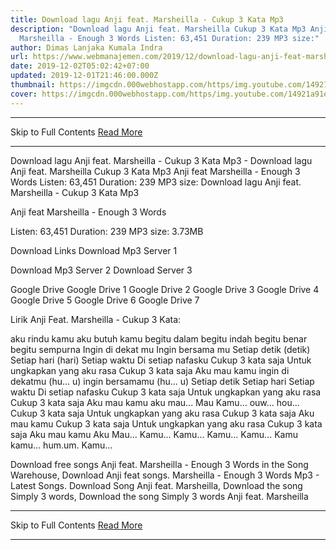 ```yaml
---
title: Download lagu Anji feat. Marsheilla - Cukup 3 Kata Mp3
description: "Download lagu Anji feat. Marsheilla Cukup 3 Kata Mp3 Anji feat
  Marsheilla - Enough 3 Words Listen: 63,451 Duration: 239 MP3 size:"
author: Dimas Lanjaka Kumala Indra
url: https://www.webmanajemen.com/2019/12/download-lagu-anji-feat-marsheilla.html
date: 2019-12-02T05:02:42+07:00
updated: 2019-12-01T21:46:00.000Z
thumbnail: https://imgcdn.000webhostapp.com/https/img.youtube.com/14921a91e9a53e01476286a3f4de31d2.jpeg
cover: https://imgcdn.000webhostapp.com/https/img.youtube.com/14921a91e9a53e01476286a3f4de31d2.jpeg
---
```


<hr/> Skip to Full Contents <a href="https://www.webmanajemen.com/2019/12/download-lagu-anji-feat-marsheilla.html" rel="follow" class="button" id="read-more">Read More</a> <hr/> Download lagu Anji feat. Marsheilla - Cukup 3 Kata Mp3 - Download lagu Anji feat. Marsheilla Cukup 3 Kata Mp3 Anji feat Marsheilla - Enough 3 Words Listen: 63,451 Duration: 239 MP3 size: Download lagu Anji feat. Marsheilla - Cukup 3 Kata Mp3

  Anji feat  Marsheilla - Enough 3 Words 

  Listen: 63,451 
  Duration: 239 
  MP3 size: 3.73MB 

  Download Links 
  Download Mp3 Server 1 

  Download Mp3 Server 2 
  Download Server 3 


  Google Drive   Google Drive 1 
  Google Drive 2 
  Google Drive 3 
  Google Drive 4 
  Google Drive 5 
  Google Drive 6 
  Google Drive 7 


                             
Lirik Anji Feat. Marsheilla - Cukup 3 Kata:
                             
 aku rindu kamu aku butuh kamu
begitu dalam begitu indah begitu benar begitu sempurna
Ingin di dekat mu 
Ingin bersama mu
Setiap detik (detik) 
Setiap hari (hari) 
Setiap waktu 
Di setiap nafasku
Cukup 3 kata saja 
Untuk ungkapkan yang aku rasa 
Cukup 3 kata saja 
Aku mau kamu
ingin di dekatmu (hu... u) ingin bersamamu (hu... u) 
Setiap detik 
Setiap hari 
Setiap waktu 
Di setiap nafasku
Cukup 3 kata saja 
Untuk ungkapkan yang aku rasa 
Cukup 3 kata saja 
Aku mau kamu
aku mau... 
Mau 
Kamu...
ouw... hou...
Cukup 3 kata saja 
Untuk ungkapkan yang aku rasa 
Cukup 3 kata saja 
Aku mau kamu
Cukup 3 kata saja 
Untuk ungkapkan yang aku rasa 
Cukup 3 kata saja 
Aku mau kamu
Aku 
Mau... 
Kamu...
Kamu... 
Kamu... 
Kamu... 
Kamu kamu...
hum.um.
Kamu... 
                         
  Download free songs Anji feat.  Marsheilla - Enough 3 Words in the Song Warehouse, Download Anji feat songs.  Marsheilla - Enough 3 Words Mp3 - Latest Songs.  Download Song Anji feat.  Marsheilla, Download the song Simply 3 words, Download the song Simply 3 words Anji feat.  Marsheilla <hr/> Skip to Full Contents <a href="https://www.webmanajemen.com/2019/12/download-lagu-anji-feat-marsheilla.html" rel="follow" class="button" id="read-more">Read More</a> <hr/>